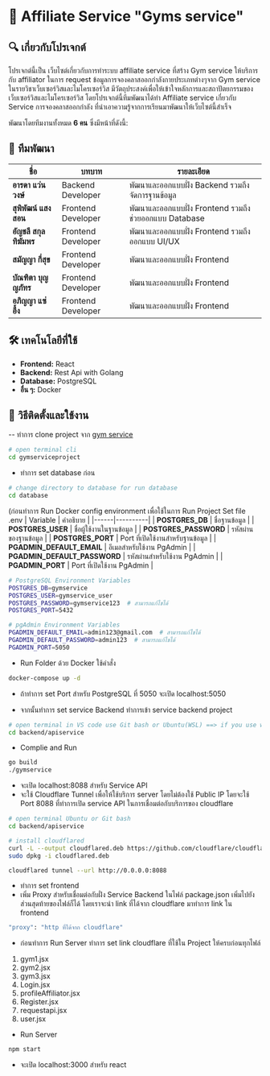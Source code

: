 # 📌 Affiliate Service "Gyms service"

## 🔍 เกี่ยวกับโปรเจกต์
โปรเจกต์นี้เป็น เว็บไซต์เกี่ยวกับการทำระบบ affiliate service ที่สร้าง Gym service ให้บริการกับ affiliator ในการ request ข้อมูลการจองคลาสออกกำลังกายประเภทต่างๆจาก Gym service ในรายวิชาเว็บเซอร์วิสและไมโครเซอร์วิส มีวัตถุประสงค์เพื่อให้เข้าใจหลักการและสถาปัตยกรรมของเว็บเซอร์วิสและไมโครเซอร์วิส โดยโปรเจกต์นี้ทีมพัฒนาได้ทำ Affiliate service เกี่ยวกับ Service การจองคลาสออกกำลัง ที่นำเอาความรู้จากการเรียนมาพัฒนาให้เว็บไซต์นี้สำเร็จ

พัฒนาโดยทีมงานทั้งหมด **6 คน** ซึ่งมีหน้าที่ดังนี้:

## 👥 ทีมพัฒนา  
| ชื่อ | บทบาท | รายละเอียด |
|------|------|----------|
| **อารดา แว่นวงษ์** | Backend Developer | พัฒนาและออกแบบฝั่ง Backend รวมถึงจัดการฐานข้อมูล |
| **สุพิพัฒน์ แสงสอน** | Frontend Developer | พัฒนาและออกแบบฝั่ง Frontend รวมถึงช่วยออกแบบ Database|
| **อัญชลี สกุลทิฆัมพร** | Frontend Developer | พัฒนาและออกแบบฝั่ง Frontend รวมถึงออกแบบ UI/UX |
| **สมัญญา กี่สุข** | Frontend Developer | พัฒนาและออกแบบฝั่ง Frontend |
| **บัณฑิตา บุญญภัทร** | Frontend Developer | พัฒนาและออกแบบฝั่ง Frontend |
| **อภิญญา แซ่อึ้ง** | Frontend Developer | พัฒนาและออกแบบฝั่ง Frontend |

## 🛠 เทคโนโลยีที่ใช้  
- **Frontend:** React  
- **Backend:** Rest Api with Golang
- **Database:** PostgreSQL  
- **อื่น ๆ:** Docker

## 🚀 วิธีติดตั้งและใช้งาน
-- ทำการ clone project จาก [gym service](https://github.com/arada1110/gymserviceproject)
```bash
# open terminal cli
cd gymserviceproject
```
- ทำการ set database ก่อน
```bash
# change directory to database for run database
cd database
```
  (ก่อนทำการ Run Docker config environment เพื่อใช้ในการ Run Project
  Set file .env
| Variable | คำอธิบาย |
|------|----------|
| **POSTGRES_DB** | ชื่อฐานข้อมูล |
| **POSTGRES_USER** | ชื่อผู้ใช้งานในฐานข้อมูล |
| **POSTGRES_PASSWORD** | รหัสผ่านของฐานข้อมูล |
| **POSTGRES_PORT** | Port ที่เปิดใช้งานสำหรับฐานข้อมูล |
| **PGADMIN_DEFAULT_EMAIL** | อีเมลสำหรับใช้งาน PgAdmin |
| **PGADMIN_DEFAULT_PASSWORD** | รหัสผ่านสำหรับใช้งาน PgAdmin |
| **PGADMIN_PORT** | Port ที่เปิดใช้งาน PgAdmin |

```bash
# PostgreSQL Environment Variables
POSTGRES_DB=gymservice
POSTGRES_USER=gymservice_user
POSTGRES_PASSWORD=gymservice123  # สามารถแก้ไขได้
POSTGRES_PORT=5432

# pgAdmin Environment Variables
PGADMIN_DEFAULT_EMAIL=admin123@gmail.com  # สามารถแก้ไขได้
PGADMIN_DEFAULT_PASSWORD=admin123  # สามารถแก้ไขได้
PGADMIN_PORT=5050
```

- Run Folder ด้วย Docker ใช้คำสั่ง
```bash
docker-compose up -d
```
- ถ้าทำการ set Port สำหรับ PostgreSQL ที่ 5050 จะเปิด localhost:5050 

- จากนั้นทำการ set service Backend
  ทำการเข้า service backend project
```bash
# open terminal in VS code use Git bash or Ubuntu(WSL) ==> if you use windows you need to use Ubuntu or Git Bash for run command
cd backend/apiservice
```
- Complie and Run
```bash
go build
./gymservice
```

- จะเปิด localhost:8088 สำหรับ Service API
- จะใช้ Cloudflare Tunnel เพื่อให้ใช้บริการ server โดยไม่ต้องใช้ Public IP โดยจะใช้ Port 8088 ที่ทำการเปิด service API ในการเชื่อมต่อกับบริการของ cloudflare
```bash
# open terminal Ubuntu or Git bash
cd backend/apiservice

# install cloudflared
curl -L --output cloudflared.deb https://github.com/cloudflare/cloudflared/releases/latest/download/cloudflared-linux-amd64.deb
sudo dpkg -i cloudflared.deb

cloudflared tunnel --url http://0.0.0.0:8088
```

- ทำการ set frontend
- เพิ่ม Proxy สำหรับเชื่อมต่อกับฝั่ง Service Backend ในไฟล์ package.json เพิ่มไปยังส่วนสุดท้ายของไฟล์ก็ได้ โดยเราจะนำ link ที่ได้จาก cloudflare มาทำการ link ใน frontend
```bash
"proxy": "http ที่ได้จาก cloudflare"
```
- ก่อนทำการ Run Server ทำการ set link cloudflare ที่ใช้ใน Project ให้ครบก่อนทุกไฟล์
1. gym1.jsx
2. gym2.jsx
3. gym3.jsx
4. Login.jsx
5. profileAffiliator.jsx
6. Register.jsx
7. requestapi.jsx
8. user.jsx

- Run Server
```bash
npm start
```
- จะเปิด localhost:3000 สำหรับ react
